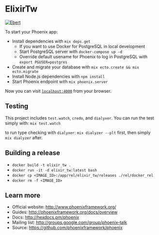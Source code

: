 # ElixirTw

[![Ebert](https://ebertapp.io/github/elixirtw/elixir_tw.svg)](https://ebertapp.io/github/elixirtw/elixir_tw)

To start your Phoenix app:

  * Install dependencies with `mix deps.get`
    * If you want to use Docker for PostgreSQL in local development
    * Start PostgreSQL server with `docker-compose up -d`
    * Override default usename for Phoenix to log in PostgreSQL with `export PGUSER=postgres`
  * Create and migrate your database with `mix ecto.create && mix ecto.migrate`
  * Install Node.js dependencies with `npm install`
  * Start Phoenix endpoint with `mix phoenix.server`

Now you can visit [`localhost:4000`](http://localhost:4000) from your browser.

## Testing

This project includes `test.watch`, `credo`, and `dialyxer`. You can run the test simply with:
`mix test.watch`

to run type checking with `dialyxer`:
`mix dialyzer --plt`
first, then simply
`mix dialyzer`
after.

<!--Ready to run in production? Please [check our deployment guides](http://www.phoenixframework.org/docs/deployment).-->
## Building a release
  * `docker build -t elixir_tw .`
  * `docker run -it -d elixir_tw:latest bash`
  * `docker cp <IMAGE_ID>:/app/rel/elixir_tw/releases ./rel/docker_rel`
  * `docker rm -f <IMAGE_ID>`

## Learn more

  * Official website: http://www.phoenixframework.org/
  * Guides: http://phoenixframework.org/docs/overview
  * Docs: http://hexdocs.pm/phoenix
  * Mailing list: http://groups.google.com/group/phoenix-talk
  * Source: https://github.com/phoenixframework/phoenix
